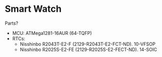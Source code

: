 # Smart Watch

Parts?

* MCU:  ATMega1281-16AUR (64-TQFP)
* RTCs: 
   * Nisshinbo R2043T-E2-F (2129-R2043T-E2-FCT-ND).  10-VFSOP
   * Nisshinbo R2025S-E2-FE (2129-R2025S-E2-FECT-ND).  14-SOIC
   
